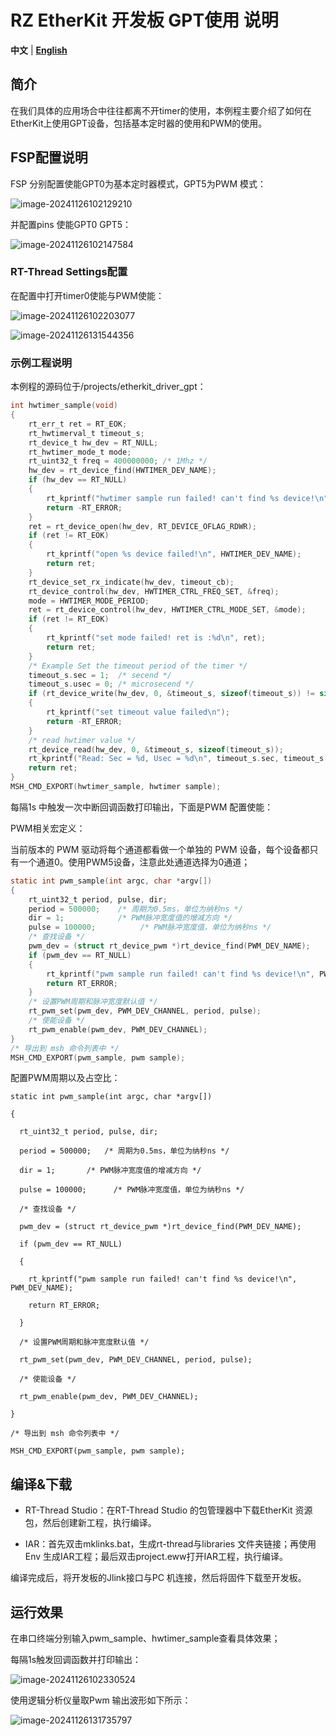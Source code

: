 # RZ EtherKit 开发板 GPT使用 说明

**中文** | [**English**](./README.md)

## 简介

在我们具体的应用场合中往往都离不开timer的使用，本例程主要介绍了如何在EtherKit上使用GPT设备，包括基本定时器的使用和PWM的使用。

## FSP配置说明

FSP 分别配置使能GPT0为基本定时器模式，GPT5为PWM 模式：

![image-20241126102129210](figures/image-20241126102129210.png)

并配置pins 使能GPT0 GPT5：

![image-20241126102147584](figures/image-20241126102147584.png)

### RT-Thread Settings配置

在配置中打开timer0使能与PWM使能：

![image-20241126102203077](figures/image-20241126102203077.png)



![image-20241126131544356](./figures/image-20241126131544356.png)

### 示例工程说明

本例程的源码位于/projects/etherkit_driver_gpt：

```c
int hwtimer_sample(void)
{
    rt_err_t ret = RT_EOK;
    rt_hwtimerval_t timeout_s;
    rt_device_t hw_dev = RT_NULL;
    rt_hwtimer_mode_t mode;
    rt_uint32_t freq = 400000000; /* 1Mhz */
    hw_dev = rt_device_find(HWTIMER_DEV_NAME);
    if (hw_dev == RT_NULL)
    {
        rt_kprintf("hwtimer sample run failed! can't find %s device!\n", HWTIMER_DEV_NAME);
        return -RT_ERROR;
    }
    ret = rt_device_open(hw_dev, RT_DEVICE_OFLAG_RDWR);
    if (ret != RT_EOK)
    {
        rt_kprintf("open %s device failed!\n", HWTIMER_DEV_NAME);
        return ret;
    }
    rt_device_set_rx_indicate(hw_dev, timeout_cb);
    rt_device_control(hw_dev, HWTIMER_CTRL_FREQ_SET, &freq);
    mode = HWTIMER_MODE_PERIOD;
    ret = rt_device_control(hw_dev, HWTIMER_CTRL_MODE_SET, &mode);
    if (ret != RT_EOK)
    {
        rt_kprintf("set mode failed! ret is :%d\n", ret);
        return ret;
    }
    /* Example Set the timeout period of the timer */
    timeout_s.sec = 1;  /* secend */
    timeout_s.usec = 0; /* microsecend */
    if (rt_device_write(hw_dev, 0, &timeout_s, sizeof(timeout_s)) != sizeof(timeout_s))
    {
        rt_kprintf("set timeout value failed\n");
        return -RT_ERROR;
    }
    /* read hwtimer value */
    rt_device_read(hw_dev, 0, &timeout_s, sizeof(timeout_s));
    rt_kprintf("Read: Sec = %d, Usec = %d\n", timeout_s.sec, timeout_s.usec);
    return ret;
}
MSH_CMD_EXPORT(hwtimer_sample, hwtimer sample);
```
每隔1s 中触发一次中断回调函数打印输出，下面是PWM 配置使能：

PWM相关宏定义：

当前版本的 PWM 驱动将每个通道都看做一个单独的 PWM 设备，每个设备都只有一个通道0。使用PWM5设备，注意此处通道选择为0通道；

```c
static int pwm_sample(int argc, char *argv[])
{
    rt_uint32_t period, pulse, dir;
    period = 500000;    /* 周期为0.5ms，单位为纳秒ns */
    dir = 1;            /* PWM脉冲宽度值的增减方向 */
    pulse = 100000;          /* PWM脉冲宽度值，单位为纳秒ns */
    /* 查找设备 */
    pwm_dev = (struct rt_device_pwm *)rt_device_find(PWM_DEV_NAME);
    if (pwm_dev == RT_NULL)
    {
        rt_kprintf("pwm sample run failed! can't find %s device!\n", PWM_DEV_NAME);
        return RT_ERROR;
    }
    /* 设置PWM周期和脉冲宽度默认值 */
    rt_pwm_set(pwm_dev, PWM_DEV_CHANNEL, period, pulse);
    /* 使能设备 */
    rt_pwm_enable(pwm_dev, PWM_DEV_CHANNEL);
}
/* 导出到 msh 命令列表中 */
MSH_CMD_EXPORT(pwm_sample, pwm sample);
```

配置PWM周期以及占空比：

```
static int pwm_sample(int argc, char *argv[])

{

  rt_uint32_t period, pulse, dir;

  period = 500000;   /* 周期为0.5ms，单位为纳秒ns */

  dir = 1;       /* PWM脉冲宽度值的增减方向 */

  pulse = 100000;      /* PWM脉冲宽度值，单位为纳秒ns */

  /* 查找设备 */

  pwm_dev = (struct rt_device_pwm *)rt_device_find(PWM_DEV_NAME);

  if (pwm_dev == RT_NULL)

  {

​    rt_kprintf("pwm sample run failed! can't find %s device!\n", PWM_DEV_NAME);

​    return RT_ERROR;

  }

  /* 设置PWM周期和脉冲宽度默认值 */

  rt_pwm_set(pwm_dev, PWM_DEV_CHANNEL, period, pulse);

  /* 使能设备 */

  rt_pwm_enable(pwm_dev, PWM_DEV_CHANNEL);

}

/* 导出到 msh 命令列表中 */

MSH_CMD_EXPORT(pwm_sample, pwm sample);
```



##  编译&下载

* RT-Thread Studio：在RT-Thread Studio 的包管理器中下载EtherKit 资源包，然后创建新工程，执行编译。

* IAR：首先双击mklinks.bat，生成rt-thread与libraries 文件夹链接；再使用Env 生成IAR工程；最后双击project.eww打开IAR工程，执行编译。

编译完成后，将开发板的Jlink接口与PC 机连接，然后将固件下载至开发板。

## 运行效果

在串口终端分别输入pwm_sample、hwtimer_sample查看具体效果；

每隔1s触发回调函数并打印输出：

![image-20241126102330524](figures/image-20241126102330524.png)

使用逻辑分析仪量取Pwm 输出波形如下所示：

![image-20241126131735797](./figures/image-20241126131735797.png)
